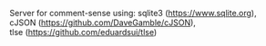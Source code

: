 Server for comment-sense
using:
	sqlite3 (https://www.sqlite.org),<br>
	cJSON (https://github.com/DaveGamble/cJSON),<br>
	tlse (https://github.com/eduardsui/tlse)<br>
